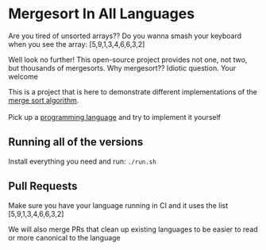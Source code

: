 # Mergesort In All Languages

Are you tired of unsorted arrays?? Do you wanna smash your keyboard when you see the array:
[5,9,1,3,4,6,6,3,2]<br>

Well look no further! This open-source project provides not one, not two, but thousands of mergesorts. Why mergesort?? Idiotic question. Your welcome<br>

This is a project that is here to demonstrate different implementations of the [merge sort algorithm](https://en.wikipedia.org/wiki/Merge_sort).<br>
<br>
Pick up a [programming language](https://en.wikipedia.org/wiki/List_of_programming_languages) and try to implement it yourself

  
## Running all of the versions
 
 Install everything you need and run: `./run.sh`

## Pull Requests

 Make sure you have your language running in CI and it uses the list [5,9,1,3,4,6,6,3,2]

 We will also merge PRs that clean up existing languages to be easier to read or more canonical to the language
